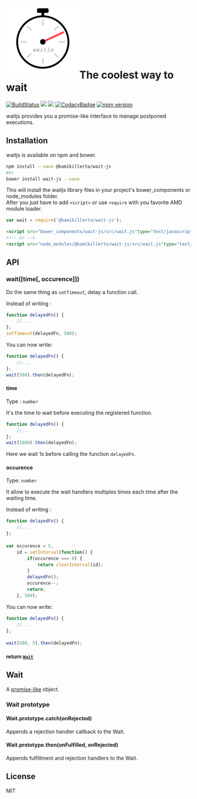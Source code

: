 # <div><img width="200px" src="waitjs.png">The coolest way to wait</div>

[![BuildStatus](https://travis-ci.org/KamiKillertO/waitjs.svg?branch=develop)](https://travis-ci.org/KamiKillertO/waitjs)
[![](https://img.shields.io/badge/license-MIT-blue.svg)](LICENSE)
[![](https://img.shields.io/badge/release-v0.2.3-blue.svg)](https://github.com/KamiKillertO/waitjs/releases/tag/v0.2.3)
[![CodacyBadge](https://api.codacy.com/project/badge/Grade/6e45642dc16c4e8c8e199f0c4282b770)](https://www.codacy.com/app/kamikillerto/waitjs?utm_source=github.com&amp;utm_medium=referral&amp;utm_content=KamiKillertO/waitjs&amp;utm_campaign=Badge_Grade)
[![npm version](https://badge.fury.io/js/%40kamikillerto%2Fwait-js.svg)](https://badge.fury.io/js/%40kamikillerto%2Fwait-js)

waitjs provides you a promise-like interface to manage postponed executions.

## Installation

waitjs is available on npm and bower.

```bash
npm install --save @kamikillerto/wait-js
#or
bower install wait-js --save
```

This will install the waitjs library files in your project's bower_components or node_modules folder.  
After you just have to add `<script>` or use `require` with you favorite AMD module loader.

```javascript
var wait = require('@kamikillerto/wait-js');
```

```html
<script src="bower_components/wait-js/src/wait.js"type="text/javascript"></script>
<!-- or -->
<script src="node_modules/@kamikillerto/wait-js/src/wait.js"type="text/javascript"></script>
```

## API

### wait([time[, occurence]])

Do the same thing as ```setTimeout```, delay a function call.

Instead of writing :

```javascript
function delayedFn() {
    //...
};
setTimeout(delayedFn, 500);
```

 You can now write:

 ```javascript
 function delayedFn() {
     //...
 };
 wait(500).then(delayedFn);
 ```

#### time

Type : ```number```

It's the time to wait before executing the registered function.

```javascript
function delayedFn() {
    //...
};
wait(1000).then(delayedFn);
```

Here we wait 1s before calling the function ```delayedFn```.

#### occurence

Type: ```number```

It allow to execute the wait handlers multiples times each time after the waiting time.

Instead of writing :

```javascript
function delayedFn() {
    //...
};

var occurence = 5,
    id = setInterval(function() {
        if(occurence === 0) {
            return clearInterval(id);
        }
        delayedFn();
        occurence--;
        return;
    }, 500);
```

 You can now write:

```javascript
function delayedFn() {
    //...
};

wait(500, 5).then(delayedFn);
```

#### return [```Wait```](Wait)

## Wait

A [promise-like](https://developer.mozilla.org/en-US/docs/Web/JavaScript/Reference/Global_Objects/Promis) object.

### Wait prototype

#### Wait.prototype.catch(onRejected)

Appends a rejection handler callback to the Wait.

#### Wait.prototype.then(onFulfilled, onRejected)

Appends fulfillment and rejection handlers to the Wait.

## License

MIT
